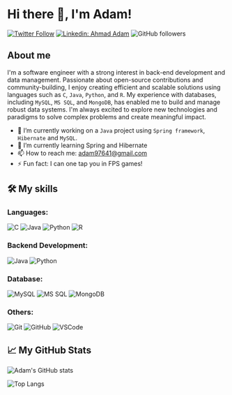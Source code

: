 # Hi there 👋, I'm Adam!

[![Twitter Follow](https://img.shields.io/twitter/follow/adamkeidz?style=social)](https://twitter.com/adamkeidz)
[![Linkedin: Ahmad Adam](https://img.shields.io/badge/-Adam-blue?style=flat-square&logo=Linkedin&logoColor=white&link=https://www.linkedin.com/in/adam-keidz/)](https://www.linkedin.com/in/ahmad-a-8bb2b1120/)
![GitHub followers](https://img.shields.io/github/followers/adamkeidz?label=Follow&style=social)

## About me 

I'm a software engineer with a strong interest in back-end development and data management. Passionate about open-source contributions and community-building, I enjoy creating efficient and scalable solutions using languages such as `C`, `Java`, `Python`, and `R`. My experience with databases, including `MySQL`, `MS SQL`, and `MongoDB`, has enabled me to build and manage robust data systems. I'm always excited to explore new technologies and paradigms to solve complex problems and create meaningful impact.


- 🔭 I’m currently working on a `Java` project using `Spring framework`, `Hibernate` and `MySQL`.
- 🌱 I’m currently learning Spring and Hibernate
- 📫 How to reach me: adam97641@gmail.com
- ⚡ Fun fact: I can one tap you in FPS games!

## 🛠️ My skills

### Languages:

![C](https://img.shields.io/badge/-C-black?style=flat-square&logo=c)
![Java](https://img.shields.io/badge/-Java-black?style=flat-square&logo=java)
![Python](https://img.shields.io/badge/-Python-black?style=flat-square&logo=Python)
![R](https://img.shields.io/badge/-R-black?style=flat-square&logo=r)

### Backend Development:

![Java](https://img.shields.io/badge/-Java-black?style=flat-square&logo=java)
![Python](https://img.shields.io/badge/-Python-black?style=flat-square&logo=Python)

### Database:

![MySQL](https://img.shields.io/badge/-MySQL-black?style=flat-square&logo=mysql)
![MS SQL](https://img.shields.io/badge/-MSSQL-black?style=flat-square&logo=microsoft-sql-server)
![MongoDB](https://img.shields.io/badge/-MongoDB-black?style=flat-square&logo=mongodb)

### Others:

![Git](https://img.shields.io/badge/-Git-black?style=flat-square&logo=git)
![GitHub](https://img.shields.io/badge/-GitHub-black?style=flat-square&logo=github)
![VSCode](https://img.shields.io/badge/-VSCode-black?style=flat-square&logo=visual-studio-code)

## 📈 My GitHub Stats

![Adam's GitHub stats](https://github-readme-stats.vercel.app/api?username=adamkeidz&show_icons=true&theme=radical)

![Top Langs](https://github-readme-stats.vercel.app/api/top-langs/?username=adamkeidz&theme=radical)


